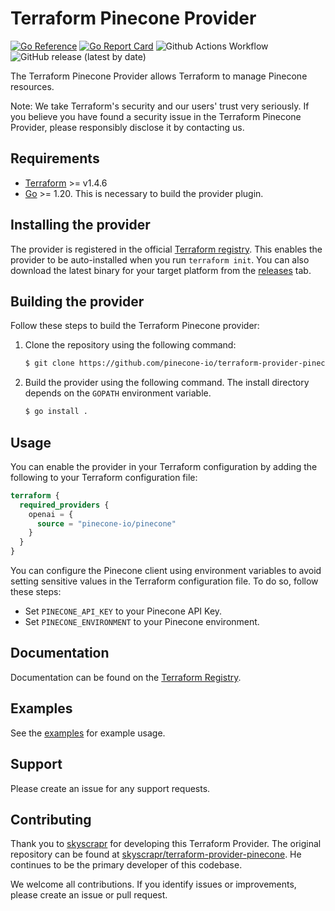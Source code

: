 # Terraform Pinecone Provider

[![Go Reference](https://pkg.go.dev/badge/github.com/pinecone-io/terraform-provider-pinecone.svg)](https://pkg.go.dev/github.com/pinecone-io/terraform-provider-pinecone)
[![Go Report Card](https://goreportcard.com/badge/github.com/pinecone-io/terraform-provider-pinecone)](https://goreportcard.com/report/github.com/pinecone-io/terraform-provider-pinecone)
![Github Actions Workflow](https://github.com/pinecone-io/terraform-provider-pinecone/actions/workflows/test.yml/badge.svg)
![GitHub release (latest by date)](https://img.shields.io/github/v/release/pinecone-io/terraform-provider-pinecone)

The Terraform Pinecone Provider allows Terraform to manage Pinecone resources.

Note: We take Terraform's security and our users' trust very seriously. If you believe you have found a security issue in the Terraform Pinecone Provider, please responsibly disclose it by contacting us.

## Requirements

- [Terraform](https://www.terraform.io/downloads.html) >= v1.4.6
- [Go](https://golang.org/doc/install) >= 1.20. This is necessary to build the provider plugin.

## Installing the provider

The provider is registered in the official [Terraform registry](https://registry.terraform.io/providers/skyscrapr/pinecone/latest). This enables the provider to be auto-installed when you run ```terraform init```. You can also download the latest binary for your target platform from the [releases](https://github.com/pinecone-io/terraform-provider-pinecone/releases) tab.

## Building the provider

Follow these steps to build the Terraform Pinecone provider: 

1. Clone the repository using the following command:

    ```sh
    $ git clone https://github.com/pinecone-io/terraform-provider-pinecone
    ```

1. Build the provider using the following command. The install directory depends on the `GOPATH` environment variable.

    ```sh
    $ go install .
    ```

## Usage

You can enable the provider in your Terraform configuration by adding the following to your Terraform configuration file:

```terraform
terraform {
  required_providers {
    openai = {
      source = "pinecone-io/pinecone"
    }
  }
}
```

You can configure the Pinecone client using environment variables to avoid setting sensitive values in the Terraform configuration file. To do so, follow these steps:

+ Set `PINECONE_API_KEY` to your Pinecone API Key.
+ Set `PINECONE_ENVIRONMENT` to your Pinecone environment. 

## Documentation

Documentation can be found on the [Terraform Registry](https://registry.terraform.io/providers/pinecone-io/pinecone/latest). 

## Examples

See the [examples](https://github.com/pinecone-io/terraform-provider-pinecone/tree/main/examples) for example usage.

## Support

Please create an issue for any support requests.

## Contributing

Thank you to [skyscrapr](https://github.com/skyscrapr/) for developing this Terraform Provider. The original repository can be
found at [skyscrapr/terraform-provider-pinecone](https://github.com/skyscrapr/terraform-provider-pinecone). He continues
to be the primary developer of this codebase.

We welcome all contributions. If you identify issues or improvements, please create an issue or pull request.
